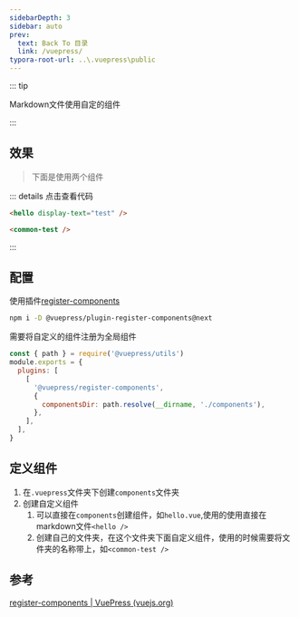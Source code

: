 ```yaml
---
sidebarDepth: 3
sidebar: auto
prev:
  text: Back To 目录
  link: /vuepress/
typora-root-url: ..\.vuepress\public
---
```


::: tip 

Markdown文件使用自定的组件

:::

## 效果

> 下面是使用两个组件

<common-test />

<hello display-text="test" />

::: details 点击查看代码

```html
<hello display-text="test" />

<common-test />
```

:::

## 配置

使用插件[register-components](https://v2.vuepress.vuejs.org/zh/reference/plugin/register-components.html#register-components)

```sh
npm i -D @vuepress/plugin-register-components@next
```

需要将自定义的组件注册为全局组件

```js
const { path } = require('@vuepress/utils')
module.exports = {
  plugins: [
    [
      '@vuepress/register-components',
      {
        componentsDir: path.resolve(__dirname, './components'),
      },
    ],
  ],
}
```

## 定义组件

1. 在`.vuepress`文件夹下创建`components`文件夹
2. 创建自定义组件
   1. 可以直接在`components`创建组件，如`hello.vue`,使用的使用直接在markdown文件`<hello />`
   2. 创建自己的文件夹，在这个文件夹下面自定义组件，使用的时候需要将文件夹的名称带上，如`<common-test />`

## 参考

[register-components | VuePress (vuejs.org)](https://v2.vuepress.vuejs.org/zh/reference/plugin/register-components.html#register-components)
